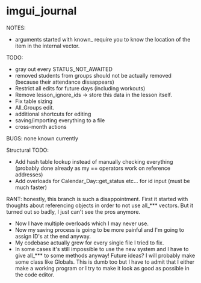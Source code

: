 # imgui_journal

NOTES:
- arguments started with known_ require you to know the location of the item in the internal vector.

TODO:
- gray out every STATUS_NOT_AWAITED
- removed students from groups should not be actually removed (because their attendance dissappears)
- Restrict all edits for future days (including workouts)
- Remove lesson_ignore_ids -> store this data in the lesson itself.
- Fix table sizing
- All_Groups edit.
- additional shortcuts for editing
- saving/importing everything to a file
- cross-month actions

BUGS: none known currently

Structural TODO:
- Add hash table lookup instead of manually checking everything (probably done already as my == operators work on reference addresses)
- Add overloads for Calendar_Day::get_status etc... for id input (must be much faster)

RANT:
honestly, this branch is such a disappointment. First it started with thoughts about referencing objects in order to not use all_*** vectors.
But it turned out so badly, I just can't see the pros anymore. 
- Now I have multiple overloads which I may never use.
- Now my saving process is going to be more painful and I'm going to assign ID's at the end anyway.
- My codebase actually grew for every single file I tried to fix.
- In some cases it's still impossible to use the new system and I have to give all_*** to some methods anyway!
Future ideas? I will probably make some class like Globals.
This is dumb too but I have to admit that I either make a working program or I try to make it look as good as possible in the code editor.